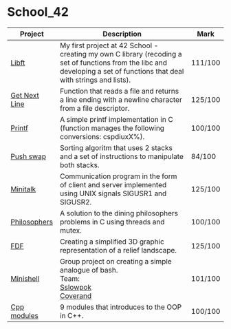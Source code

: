 # School_42

| Project  | Description | Mark |
| ------------- | ------------- | ------------- |
| [Libft](https://github.com/DianaS96/School_42/tree/main/Libft)  | My first project at 42 School - creating my own C library (recoding a set of functions from the libc and developing a set of functions that deal with strings and lists).  | 111/100  |
| [Get Next Line](https://github.com/DianaS96/School_42/tree/main/get_next_line)  | Function that reads a file and returns a line ending with a newline character from a file descriptor.  | 125/100  |
| [Printf](https://github.com/DianaS96/School_42/tree/main/Printf)  | A simple printf implementation in C (function manages the following conversions: cspdiuxX%).  | 100/100  |
| [Push swap](https://github.com/DianaS96/School_42/tree/main/Push_swap)  | Sorting algoritm that uses 2 stacks and a set of instructions to manipulate both stacks.  | 84/100  |
| [Minitalk](https://github.com/DianaS96/School_42/tree/main/Minitalk)  | Communication program in the form of client and server implemented using UNIX signals SIGUSR1 and SIGUSR2.  | 125/100  |
| [Philosophers](https://github.com/DianaS96/School_42/tree/main/Philosophers)  | A solution to the dining philosophers problems in C using threads and mutex. | 100/100  |
| [FDF](https://github.com/DianaS96/FDF)  | Creating a simplified 3D graphic representation of a relief landscape. | 125/100  |
| [Minishell](https://github.com/DianaS96/Minishell)  | Group project on creating a simple analogue of bash. <br/> Team: <br/> [Sslowpok](https://github.com/sslowpok)<br/>[Coverand](https://github.com/DianaS96)<br/>| 101/100  |
| [Cpp modules](https://github.com/DianaS96/School_42/tree/main/Cpp_module)  | 9 modules that introduces to the OOP in C++. | 100/100  |
